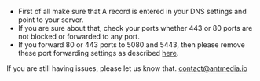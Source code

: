 * First of all make sure that A record is entered in your DNS settings and point to your server.
* If you are sure about that, check your ports whether 443 or 80 ports are not blocked or forwarded to any port. 
* If you forward 80 or 443 ports to 5080 and 5443, then please remove these port forwarding settings as described [here](https://github.com/ant-media/Ant-Media-Server/wiki/How-to-Remove-Port-Forwarding%3F).

If you are still having issues, please let us know that. [contact@antmedia.io](mailto:contact@antmedia.io) 
